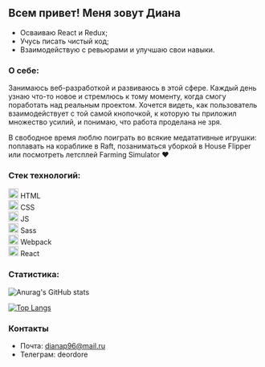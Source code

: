 ## Всем привет! Меня зовут Диана



- Осваиваю React и Redux;
- Учусь писать чистый код;
- Взаимодействую с ревьюрами и улучшаю свои навыки.

### О себе:

Занимаюсь веб-разработкой и развиваюсь в этой сфере. Каждый день узнаю что-то новое и стремлюсь к тому моменту, когда смогу поработать над реальным проектом. Хочется видеть, как пользователь взаимодействует с той самой кнопочкой, к которую ты приложил множество усилий, и понимаю, что работа проделана не зря.

В свободное время люблю поиграть во всякие медатативные игрушки: поплавать на кораблике в Raft, позаниматься уборкой в House Flipper или посмотреть летсплей Farming Simulator :heart:

### Стек технологий:

<img src="https://cdn-icons-png.flaticon.com/512/732/732212.png" width="20"> HTML  
<img src="https://cdn-icons-png.flaticon.com/512/732/732190.png" width="20"> CSS  
<img src="https://upload.wikimedia.org/wikipedia/commons/thumb/9/99/Unofficial_JavaScript_logo_2.svg/1024px-Unofficial_JavaScript_logo_2.svg.png" width="20"> JS  
<img src="https://upload.wikimedia.org/wikipedia/commons/thumb/9/96/Sass_Logo_Color.svg/1200px-Sass_Logo_Color.svg.png" width="20"> Sass  
<img src="https://webpack.js.org/icon-pwa-512x512.d3dae4189855b3a72ff9.png" width="20"> Webpack  
<img src="https://upload.wikimedia.org/wikipedia/commons/thumb/a/a7/React-icon.svg/1024px-React-icon.svg.png" width="20"> React 

### Статистика:

![Anurag's GitHub stats](https://github-readme-stats.vercel.app/api?username=loown101&show_icons=true&theme=radical)

[![Top Langs](https://github-readme-stats.vercel.app/api/top-langs/?username=loown101&show_icons=true&theme=radical)](https://github.com/loown101/github-readme-stats)

### Контакты
- Почта: dianap96@mail.ru
- Телеграм: deordore
